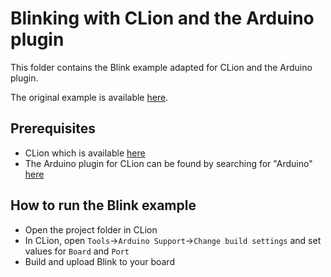 # Blinking with CLion and the Arduino plugin

This folder contains the Blink example adapted for CLion and the Arduino plugin.

The original example is available [here](http://www.arduino.cc/en/Tutorial/Blink).

## Prerequisites
* CLion which is available [here](https://www.jetbrains.com/clion/)
* The Arduino plugin for CLion can be found by searching for "Arduino" [here](https://plugins.jetbrains.com/)

## How to run the Blink example
* Open the project folder in CLion
* In CLion, open `Tools`->`Arduino Support`->`Change build settings` and set values for `Board` and `Port`
* Build and upload Blink to your board
